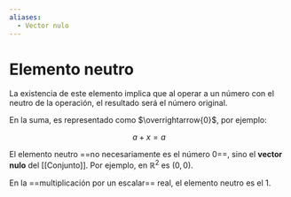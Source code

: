 ```yaml
---
aliases:
  - Vector nulo
---
```


# Elemento neutro

La existencia de este elemento implica que al operar a un número con el neutro de la operación, el resultado será el número original.

En la suma, es representado como $\overrightarrow{0}$, por ejemplo:

$$
a+x=a
$$

El elemento neutro ==no necesariamente es el número 0==, sino el **vector nulo** del [[Conjunto]]. Por ejemplo, en $\mathbb{R}^2$ es $(0,0)$.

En la ==multiplicación por un escalar== real, el elemento neutro es el 1.

